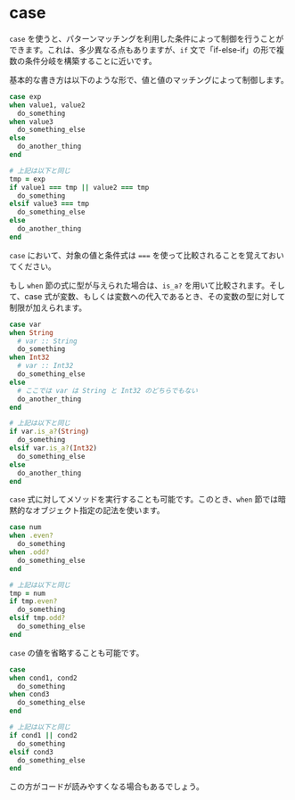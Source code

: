 # case

`case` を使うと、パターンマッチングを利用した条件によって制御を行うことができます。これは、多少異なる点もありますが、`if` 文で「if-else-if」の形で複数の条件分岐を構築することに近いです。

基本的な書き方は以下のような形で、値と値のマッチングによって制御します。

```ruby
case exp
when value1, value2
  do_something
when value3
  do_something_else
else
  do_another_thing
end

# 上記は以下と同じ
tmp = exp
if value1 === tmp || value2 === tmp
  do_something
elsif value3 === tmp
  do_something_else
else
  do_another_thing
end
```

`case` において、対象の値と条件式は `===` を使って比較されることを覚えておいてください。

もし `when` 節の式に型が与えられた場合は、`is_a?` を用いて比較されます。そして、case 式が変数、もしくは変数への代入であるとき、その変数の型に対して制限が加えられます。

```ruby
case var
when String
  # var :: String
  do_something
when Int32
  # var :: Int32
  do_something_else
else
  # ここでは var は String と Int32 のどちらでもない
  do_another_thing
end

# 上記は以下と同じ
if var.is_a?(String)
  do_something
elsif var.is_a?(Int32)
  do_something_else
else
  do_another_thing
end
```

`case` 式に対してメソッドを実行することも可能です。このとき、`when` 節では暗黙的なオブジェクト指定の記法を使います。

```ruby
case num
when .even?
  do_something
when .odd?
  do_something_else
end

# 上記は以下と同じ
tmp = num
if tmp.even?
  do_something
elsif tmp.odd?
  do_something_else
end
```

`case` の値を省略することも可能です。

```ruby
case
when cond1, cond2
  do_something
when cond3
  do_something_else
end

# 上記は以下と同じ
if cond1 || cond2
  do_something
elsif cond3
  do_something_else
end
```

この方がコードが読みやすくなる場合もあるでしょう。
